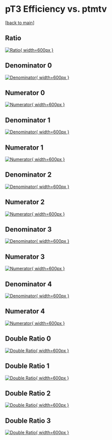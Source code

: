 # pT3 Efficiency vs. ptmtv

[[back to main](./)]



## Ratio

[![Ratio](../mtv/var/pT3_vtr_0_1_eff_ptmtv.png){ width=600px }](../mtv/var/pT3_vtr_0_1_eff_ptmtv.pdf)

## Denominator 0

[![Denominator](../mtv/den/pT3_vtr_0_1_eff_ptmtv_den0.png){ width=600px }](../mtv/den/pT3_vtr_0_1_eff_ptmtv_den0.pdf)

## Numerator 0

[![Numerator](../mtv/num/pT3_vtr_0_1_eff_ptmtv_num0.png){ width=600px }](../mtv/num/pT3_vtr_0_1_eff_ptmtv_num0.pdf)

## Denominator 1

[![Denominator](../mtv/den/pT3_vtr_0_1_eff_ptmtv_den1.png){ width=600px }](../mtv/den/pT3_vtr_0_1_eff_ptmtv_den1.pdf)

## Numerator 1

[![Numerator](../mtv/num/pT3_vtr_0_1_eff_ptmtv_num1.png){ width=600px }](../mtv/num/pT3_vtr_0_1_eff_ptmtv_num1.pdf)

## Denominator 2

[![Denominator](../mtv/den/pT3_vtr_0_1_eff_ptmtv_den2.png){ width=600px }](../mtv/den/pT3_vtr_0_1_eff_ptmtv_den2.pdf)

## Numerator 2

[![Numerator](../mtv/num/pT3_vtr_0_1_eff_ptmtv_num2.png){ width=600px }](../mtv/num/pT3_vtr_0_1_eff_ptmtv_num2.pdf)

## Denominator 3

[![Denominator](../mtv/den/pT3_vtr_0_1_eff_ptmtv_den3.png){ width=600px }](../mtv/den/pT3_vtr_0_1_eff_ptmtv_den3.pdf)

## Numerator 3

[![Numerator](../mtv/num/pT3_vtr_0_1_eff_ptmtv_num3.png){ width=600px }](../mtv/num/pT3_vtr_0_1_eff_ptmtv_num3.pdf)

## Denominator 4

[![Denominator](../mtv/den/pT3_vtr_0_1_eff_ptmtv_den4.png){ width=600px }](../mtv/den/pT3_vtr_0_1_eff_ptmtv_den4.pdf)

## Numerator 4

[![Numerator](../mtv/num/pT3_vtr_0_1_eff_ptmtv_num4.png){ width=600px }](../mtv/num/pT3_vtr_0_1_eff_ptmtv_num4.pdf)

## Double Ratio 0

[![Double Ratio](../mtv/ratio/pT3_vtr_0_1_eff_ptmtv_ratio0.png){ width=600px }](../mtv/ratio/pT3_vtr_0_1_eff_ptmtv_ratio0.pdf)

## Double Ratio 1

[![Double Ratio](../mtv/ratio/pT3_vtr_0_1_eff_ptmtv_ratio1.png){ width=600px }](../mtv/ratio/pT3_vtr_0_1_eff_ptmtv_ratio1.pdf)

## Double Ratio 2

[![Double Ratio](../mtv/ratio/pT3_vtr_0_1_eff_ptmtv_ratio2.png){ width=600px }](../mtv/ratio/pT3_vtr_0_1_eff_ptmtv_ratio2.pdf)

## Double Ratio 3

[![Double Ratio](../mtv/ratio/pT3_vtr_0_1_eff_ptmtv_ratio3.png){ width=600px }](../mtv/ratio/pT3_vtr_0_1_eff_ptmtv_ratio3.pdf)

